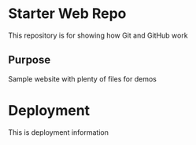 # Starter Web Repo

This repository is for showing how Git and GitHub work

## Purpose

Sample website with plenty of files for demos

# Deployment

This is deployment information
